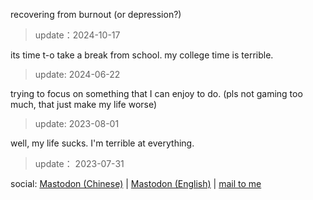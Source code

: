recovering from burnout (or depression?)

> update：2024-10-17

its time t-o take a break from school. my college time is terrible.

> update: 2024-06-22

trying to focus on something that I can enjoy to do. (pls not gaming too much, that just make my life worse)

> update: 2023-08-01

well, my life sucks. I'm terrible at everything.

> update： 2023-07-31

social: [Mastodon (Chinese)](https://mastodon.social/@wellin/) | [Mastodon (English)](https://social.teci.world/@ayhe/) | [mail to me](mailto:ayhe@runbox.com)
